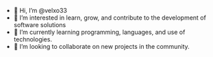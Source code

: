 - 👋 Hi, I’m @velxo33
- 👀 I’m interested in learn, grow, and contribute to the development of software solutions
- 🌱 I’m currently learning programming, languages, and use of technologies.
- 💞️ I’m looking to collaborate on new projects in the community.


<!---
velxo33/velxo33 is a ✨ special ✨ repository because its `README.md` (this file) appears on your GitHub profile.
You can click the Preview link to take a look at your changes.
--->
